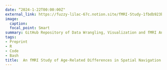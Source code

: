 ```yaml
---
date: “2024-1-22T00:00:00Z"
external_link: https://fuzzy-lilac-67c.notion.site/fMRI-Study-1fbdb923bdcb4a10b56c8c686c2389de
image:
  caption:
  focal_point: Smart
summary: GitHub Repository of Data Wrangling, Visualization and fMRI Analysis Code
tags:
- Preprint
- R
- Code
- Bash
title:  An fMRI Study of Age-Related Differences in Spatial Navigation
---
```

